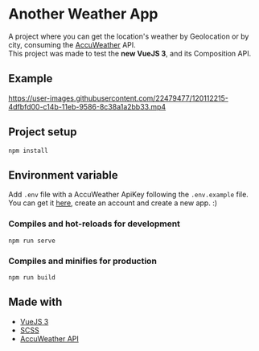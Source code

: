 # Another Weather App

A project where you can get the location's weather by Geolocation or by city, consuming the [AccuWeather](https://developer.accuweather.com/) API.  
This project was made to test the **new VueJS 3**, and its Composition API.  

## Example
https://user-images.githubusercontent.com/22479477/120112215-4dfbfd00-c14b-11eb-9586-8c38a1a2bb33.mp4

## Project setup
```
npm install
```

## Environment variable
Add `.env` file with a AccuWeather ApiKey following the `.env.example` file.  
You can get it [here](https://developer.accuweather.com/), create an account and create a new app. :)

### Compiles and hot-reloads for development
```
npm run serve
```

### Compiles and minifies for production
```
npm run build
```

## Made with

- [VueJS 3](https://v3.vuejs.org/)
- [SCSS](https://sass-lang.com/)
- [AccuWeather API](https://www.accuweather.com/)

